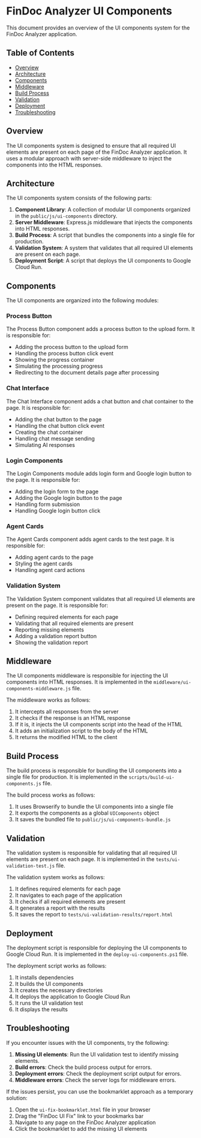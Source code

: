 # FinDoc Analyzer UI Components

This document provides an overview of the UI components system for the FinDoc Analyzer application.

## Table of Contents

- [Overview](#overview)
- [Architecture](#architecture)
- [Components](#components)
- [Middleware](#middleware)
- [Build Process](#build-process)
- [Validation](#validation)
- [Deployment](#deployment)
- [Troubleshooting](#troubleshooting)

## Overview

The UI components system is designed to ensure that all required UI elements are present on each page of the FinDoc Analyzer application. It uses a modular approach with server-side middleware to inject the components into the HTML responses.

## Architecture

The UI components system consists of the following parts:

1. **Component Library**: A collection of modular UI components organized in the `public/js/ui-components` directory.
2. **Server Middleware**: Express.js middleware that injects the components into HTML responses.
3. **Build Process**: A script that bundles the components into a single file for production.
4. **Validation System**: A system that validates that all required UI elements are present on each page.
5. **Deployment Script**: A script that deploys the UI components to Google Cloud Run.

## Components

The UI components are organized into the following modules:

### Process Button

The Process Button component adds a process button to the upload form. It is responsible for:

- Adding the process button to the upload form
- Handling the process button click event
- Showing the progress container
- Simulating the processing progress
- Redirecting to the document details page after processing

### Chat Interface

The Chat Interface component adds a chat button and chat container to the page. It is responsible for:

- Adding the chat button to the page
- Handling the chat button click event
- Creating the chat container
- Handling chat message sending
- Simulating AI responses

### Login Components

The Login Components module adds login form and Google login button to the page. It is responsible for:

- Adding the login form to the page
- Adding the Google login button to the page
- Handling form submission
- Handling Google login button click

### Agent Cards

The Agent Cards component adds agent cards to the test page. It is responsible for:

- Adding agent cards to the page
- Styling the agent cards
- Handling agent card actions

### Validation System

The Validation System component validates that all required UI elements are present on the page. It is responsible for:

- Defining required elements for each page
- Validating that all required elements are present
- Reporting missing elements
- Adding a validation report button
- Showing the validation report

## Middleware

The UI components middleware is responsible for injecting the UI components into HTML responses. It is implemented in the `middleware/ui-components-middleware.js` file.

The middleware works as follows:

1. It intercepts all responses from the server
2. It checks if the response is an HTML response
3. If it is, it injects the UI components script into the head of the HTML
4. It adds an initialization script to the body of the HTML
5. It returns the modified HTML to the client

## Build Process

The build process is responsible for bundling the UI components into a single file for production. It is implemented in the `scripts/build-ui-components.js` file.

The build process works as follows:

1. It uses Browserify to bundle the UI components into a single file
2. It exports the components as a global `UIComponents` object
3. It saves the bundled file to `public/js/ui-components-bundle.js`

## Validation

The validation system is responsible for validating that all required UI elements are present on each page. It is implemented in the `tests/ui-validation-test.js` file.

The validation system works as follows:

1. It defines required elements for each page
2. It navigates to each page of the application
3. It checks if all required elements are present
4. It generates a report with the results
5. It saves the report to `tests/ui-validation-results/report.html`

## Deployment

The deployment script is responsible for deploying the UI components to Google Cloud Run. It is implemented in the `deploy-ui-components.ps1` file.

The deployment script works as follows:

1. It installs dependencies
2. It builds the UI components
3. It creates the necessary directories
4. It deploys the application to Google Cloud Run
5. It runs the UI validation test
6. It displays the results

## Troubleshooting

If you encounter issues with the UI components, try the following:

1. **Missing UI elements**: Run the UI validation test to identify missing elements.
2. **Build errors**: Check the build process output for errors.
3. **Deployment errors**: Check the deployment script output for errors.
4. **Middleware errors**: Check the server logs for middleware errors.

If the issues persist, you can use the bookmarklet approach as a temporary solution:

1. Open the `ui-fix-bookmarklet.html` file in your browser
2. Drag the "FinDoc UI Fix" link to your bookmarks bar
3. Navigate to any page on the FinDoc Analyzer application
4. Click the bookmarklet to add the missing UI elements
